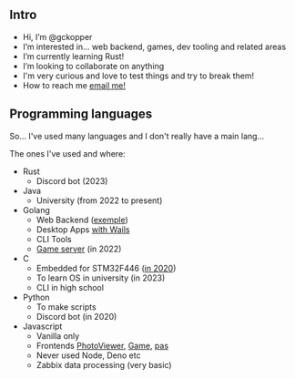 ## Intro
- Hi, I’m @gckopper
- I’m interested in... web backend, games, dev tooling and related areas
- I’m currently learning Rust!
- I’m looking to collaborate on anything
- I'm very curious and love to test things and try to break them!
- How to reach me [email me!](mailto://gabriel@gck.dev.br)

## Programming languages

So... I've used many languages and I don't really have a main lang...

The ones I've used and where:
- Rust 
  - Discord bot (2023)
- Java
  - University (from 2022 to present)
- Golang
  - Web Backend ([exemple](https://github.com/gckopper/pas))
  - Desktop Apps [with Wails](https://github.com/gckopper/photoViewer)
  - CLI Tools
  - [Game server](https://github.com/gckopper/MentoMukatte) (in 2022)
- C
  - Embedded for STM32F446 ([in 2020](https://github.com/gckopper/multi-display-micros))
  - To learn OS in university (in 2023)
  - CLI in high school
- Python
  - To make scripts
  - Discord bot (in 2020)
- Javascript
  - Vanilla only
  - Frontends [PhotoViewer](https://github.com/gckopper/photoViewer), [Game](https://github.com/gckopper/mento-mukatte-ui), [pas](https://github.com/gckopper/pas)
  - Never used Node, Deno etc
  - Zabbix data processing (very basic)


<!---
gckopper/gckopper is a ✨ special ✨ repository because its `README.md` (this file) appears on your GitHub profile.
You can click the Preview link to take a look at your changes.
--->
